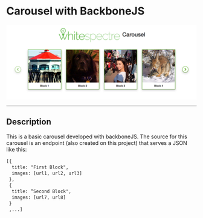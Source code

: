 # Carousel with BackboneJS

![Carousel](client/img/screenshot.png)

---

## Description

This is a basic carousel developed with backboneJS. The source for this carousel is an endpoint (also created on this project) that serves a JSON like this:

    [{
      title: "First Block",
      images: [url1, url2, url3]
     },
     {
      title: “Second Block",
      images: [url7, url8]
     }
     ,...]



